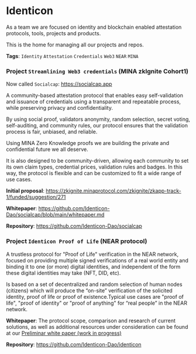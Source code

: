 # Identicon

As a team we are focused on identity and blockchain enabled attestation protocols, tools, projects and products. 

This is the home for managing all our projects and repos.

**Tags**: `Identity` `Attestation` `Credentials` `Web3` `NEAR` `MINA`

### Project `Streamlining Web3 credentials` (MINA zkIgnite Cohort1)

Now called `Socialcap`: https://socialcap.app

A community-based attestation protocol that enables easy self-validation and issuance of credentials using a transparent and repeatable process, while preserving privacy and confidentiality.

By using social proof, validators anonymity, random selection, secret voting, self-auditing, and community rules, our protocol ensures that the validation process is fair, unbiased, and reliable.

Using MINA Zero Knowledge proofs we are building the private and confidential future we all deserve.

It is also designed to be community-driven, allowing each community to set its own claim types, credential prices, validation rules and badges. In this way, the protocol is flexible and can be customized to fit a wide range of use cases.

**Initial proposal**: https://zkignite.minaprotocol.com/zkignite/zkapp-track-1/funded/suggestion/271

**Whitepaper**: https://github.com/Identicon-Dao/socialcap/blob/main/whitepaper.md

**Repository**: https://github.com/Identicon-Dao/socialcap


### Project `Identicon Proof of Life` (NEAR protocol)

A trustless protocol for "Proof of Life" verification in the NEAR network, focused on providing multiple signed verifications of a real world entity and binding it to one (or more) digital identities, and independent of the form these digital identities may take (NFT, DID, etc). 

Is based on a set of decentralized and random selection of human nodes (citizens) which will produce the “on-site” verification of the solicited identity,  proof of life or proof of existence.Typical use cases are "proof of life", "proof of identity" or "proof of anything" for “real people” in the NEAR network. 

**Whitepaper**: The protocol scope, comparison and research of current solutions, as well as additional resources under consideration can be found at our [Preliminar white paper (work in progress)](https://docs.google.com/document/d/1lDRp3crvEXCSTWXkbAY-ONF3Barg7jDoOdzxh1UjYmE/edit?usp=sharing)

**Repository**: https://github.com/Identicon-Dao/identicon
